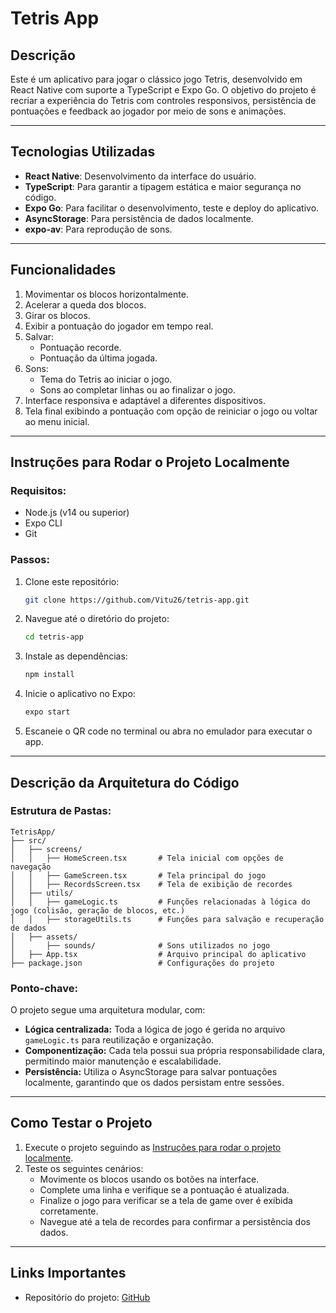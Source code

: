 # Tetris App

## Descrição
Este é um aplicativo para jogar o clássico jogo Tetris, desenvolvido em React Native com suporte a TypeScript e Expo Go. O objetivo do projeto é recriar a experiência do Tetris com controles responsivos, persistência de pontuações e feedback ao jogador por meio de sons e animações.

---

## Tecnologias Utilizadas
- **React Native**: Desenvolvimento da interface do usuário.
- **TypeScript**: Para garantir a tipagem estática e maior segurança no código.
- **Expo Go**: Para facilitar o desenvolvimento, teste e deploy do aplicativo.
- **AsyncStorage**: Para persistência de dados localmente.
- **expo-av**: Para reprodução de sons.

---

## Funcionalidades
1. Movimentar os blocos horizontalmente.
2. Acelerar a queda dos blocos.
3. Girar os blocos.
4. Exibir a pontuação do jogador em tempo real.
5. Salvar:
   - Pontuação recorde.
   - Pontuação da última jogada.
6. Sons:
   - Tema do Tetris ao iniciar o jogo.
   - Sons ao completar linhas ou ao finalizar o jogo.
7. Interface responsiva e adaptável a diferentes dispositivos.
8. Tela final exibindo a pontuação com opção de reiniciar o jogo ou voltar ao menu inicial.

---

## Instruções para Rodar o Projeto Localmente

### Requisitos:
- Node.js (v14 ou superior)
- Expo CLI
- Git

### Passos:
1. Clone este repositório:
   ```bash
   git clone https://github.com/Vitu26/tetris-app.git
   ```
2. Navegue até o diretório do projeto:
   ```bash
   cd tetris-app
   ```
3. Instale as dependências:
   ```bash
   npm install
   ```
4. Inicie o aplicativo no Expo:
   ```bash
   expo start
   ```
5. Escaneie o QR code no terminal ou abra no emulador para executar o app.

---

## Descrição da Arquitetura do Código

### Estrutura de Pastas:
```
TetrisApp/
├── src/
│   ├── screens/
│   │   ├── HomeScreen.tsx       # Tela inicial com opções de navegação
│   │   ├── GameScreen.tsx       # Tela principal do jogo
│   │   ├── RecordsScreen.tsx    # Tela de exibição de recordes
│   ├── utils/
│   │   ├── gameLogic.ts         # Funções relacionadas à lógica do jogo (colisão, geração de blocos, etc.)
│   │   ├── storageUtils.ts      # Funções para salvação e recuperação de dados
│   ├── assets/
│       ├── sounds/              # Sons utilizados no jogo
│   ├── App.tsx                  # Arquivo principal do aplicativo
├── package.json                 # Configurações do projeto
```

### Ponto-chave:
O projeto segue uma arquitetura modular, com:
- **Lógica centralizada:** Toda a lógica de jogo é gerida no arquivo `gameLogic.ts` para reutilização e organização.
- **Componentização:** Cada tela possui sua própria responsabilidade clara, permitindo maior manutenção e escalabilidade.
- **Persistência:** Utiliza o AsyncStorage para salvar pontuações localmente, garantindo que os dados persistam entre sessões.


---

## Como Testar o Projeto
1. Execute o projeto seguindo as [Instruções para rodar o projeto localmente](#instruções-para-rodar-o-projeto-localmente).
2. Teste os seguintes cenários:
   - Movimente os blocos usando os botões na interface.
   - Complete uma linha e verifique se a pontuação é atualizada.
   - Finalize o jogo para verificar se a tela de game over é exibida corretamente.
   - Navegue até a tela de recordes para confirmar a persistência dos dados.

---

## Links Importantes
- Repositório do projeto: [GitHub](https://github.com/Vitu26/tetris-app)

